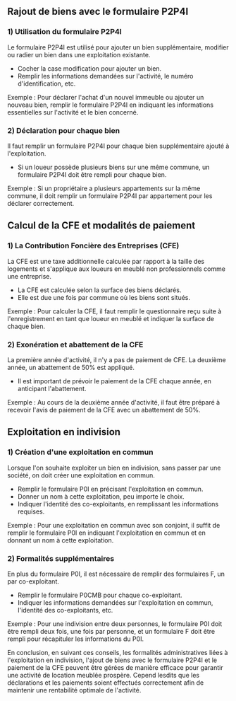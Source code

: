 ## Rajout de biens avec le formulaire P2P4I

### 1) Utilisation du formulaire P2P4I
Le formulaire P2P4I est utilisé pour ajouter un bien supplémentaire, modifier ou radier un bien dans une exploitation existante.

- Cocher la case modification pour ajouter un bien.
- Remplir les informations demandées sur l'activité, le numéro d'identification, etc.
  
Exemple :
Pour déclarer l'achat d'un nouvel immeuble ou ajouter un nouveau bien, remplir le formulaire P2P4I en indiquant les informations essentielles sur l'activité et le bien concerné.

### 2) Déclaration pour chaque bien
Il faut remplir un formulaire P2P4I pour chaque bien supplémentaire ajouté à l'exploitation.

- Si un loueur possède plusieurs biens sur une même commune, un formulaire P2P4I doit être rempli pour chaque bien.
  
Exemple :
Si un propriétaire a plusieurs appartements sur la même commune, il doit remplir un formulaire P2P4I par appartement pour les déclarer correctement.

## Calcul de la CFE et modalités de paiement

### 1) La Contribution Foncière des Entreprises (CFE)
La CFE est une taxe additionnelle calculée par rapport à la taille des logements et s'applique aux loueurs en meublé non professionnels comme une entreprise.

- La CFE est calculée selon la surface des biens déclarés.
- Elle est due une fois par commune où les biens sont situés.

Exemple :
Pour calculer la CFE, il faut remplir le questionnaire reçu suite à l'enregistrement en tant que loueur en meublé et indiquer la surface de chaque bien.

### 2) Exonération et abattement de la CFE
La première année d'activité, il n'y a pas de paiement de CFE. La deuxième année, un abattement de 50% est appliqué.

- Il est important de prévoir le paiement de la CFE chaque année, en anticipant l'abattement.
  
Exemple :
Au cours de la deuxième année d'activité, il faut être préparé à recevoir l'avis de paiement de la CFE avec un abattement de 50%. 

## Exploitation en indivision

### 1) Création d'une exploitation en commun
Lorsque l'on souhaite exploiter un bien en indivision, sans passer par une société, on doit créer une exploitation en commun. 

- Remplir le formulaire P0I en précisant l'exploitation en commun.
- Donner un nom à cette exploitation, peu importe le choix.
- Indiquer l'identité des co-exploitants, en remplissant les informations requises.
  
Exemple : 
Pour une exploitation en commun avec son conjoint, il suffit de remplir le formulaire P0I en indiquant l'exploitation en commun et en donnant un nom à cette exploitation.

### 2) Formalités supplémentaires
En plus du formulaire P0I, il est nécessaire de remplir des formulaires F, un par co-exploitant. 

- Remplir le formulaire P0CMB pour chaque co-exploitant.
- Indiquer les informations demandées sur l'exploitation en commun, l'identité des co-exploitants, etc.
  
Exemple :
Pour une indivision entre deux personnes, le formulaire P0I doit être rempli deux fois, une fois par personne, et un formulaire F doit être rempli pour récapituler les informations du P0I.

En conclusion, en suivant ces conseils, les formalités administratives liées à l'exploitation en indivision, l'ajout de biens avec le formulaire P2P4I et le paiement de la CFE peuvent être gérées de manière efficace pour garantir une activité de location meublée prospère. Cepend lesdits que les déclarations et les paiements soient effectués correctement afin de maintenir une rentabilité optimale de l'activité.